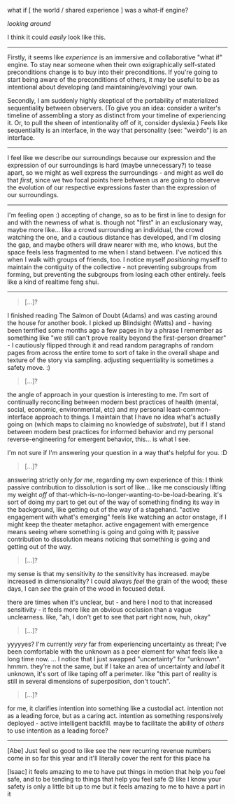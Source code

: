 what if [ the world / shared experience ] was a what-if engine?

*looking around*

I think it could *easily* look like this.

---

Firstly, it seems like *experience* is an immersive and collaborative "what if" engine. To stay near someone when their own exigraphically self-stated preconditions change is to buy into their preconditions. If you're going to start being aware of the preconditions of others, it may be useful to be as intentional about developing (and maintaining/evolving) your own.

Secondly, I am suddenly highly skeptical of the portability of materialized sequentiality between observers. (To give you an idea: consider a writer's timeline of assembling a story as distinct from your timeline of experiencing it. Or, to pull the sheen of intentionality off of it, consider dyslexia.) Feels like sequentiality is an interface, in the way that personality (see: "weirdo") is an interface.

---

I feel like we describe our surroundings because our expression and the expression of our surroundings is hard (maybe unnecessary?) to tease apart, so we might as well express the surroundings - and might as well do that *first*, since we two focal points here between us are going to observe the evolution of our respective expressions faster than the expression of our surroundings.

---

I'm feeling open :) accepting of change, so as to be first in line to design for and with the newness of what is. though not "first" in an exclusionary way, maybe more like... like a crowd surrounding an individual, the crowd watching the one, and a cautious distance has developed, and I'm closing the gap, and maybe others will draw nearer with me, who knows, but the space feels less fragmented to me when I stand between. I've noticed this when I walk with groups of friends, too. I notice myself *positioning* myself to maintain the contiguity of the collective - not preventing subgroups from forming, but preventing the subgroups from losing each other entirely. feels like a kind of realtime feng shui.

---

> [...]?

I finished reading The Salmon of Doubt (Adams) and was casting around the house for another book. I picked up Blindsight (Watts) and - having been terrified some months ago a few pages in by a phrase I remember as something like "we still can't prove reality beyond the first-person dreamer" - I cautiously flipped through it and read random paragraphs of random pages from across the entire tome to sort of take in the overall shape and texture of the story via sampling. adjusting sequentiality is sometimes a safety move. :)

> [...]?

the angle of approach in your question is interesting to me. I'm sort of continually reconciling between modern best practices of health (mental, social, economic, environmental, etc) and my personal least-common-interface approach to things. I maintain that I have no idea what's actually going on (which maps to claiming no knowledge of *substrate*), but if I stand between modern best practices for informed behavior and my personal reverse-engineering for emergent behavior, this... is what I see.

I'm not sure if I'm answering your question in a way that's helpful for you. :D

> [...]?

answering strictly only *for me*, regarding my own experience of this: I think passive contribution to dissolution is sort of like... like me consciously lifting my weight *off* of that-which-is-no-longer-wanting-to-be-load-bearing. it's sort of doing my part to get out of the way of something finding its way in the background, like getting out of the way of a stagehand. "active engagement with what's emerging" feels like watching an actor onstage, if I might keep the theater metaphor. active engagement with emergence means seeing where something is going and going with it; passive contribution to dissolution means noticing that something *is* going and getting out of the way.

> [...]?

my sense is that my sensitivity *to* the sensitivity has increased. maybe increased in dimensionality? I could always *feel* the grain of the wood; these days, I can *see* the grain of the wood in focused detail.

there are times when it's unclear, but - and here I nod to that increased sensitivity - it feels more like an obvious occlusion than a vague unclearness. like, "ah, I don't get to see that part right now, huh, okay"

> [...]?

yyyyyes? I'm currently *very* far from experiencing uncertainty as threat; I've been comfortable with the unknown as a peer element for what feels like a long time now. ... I notice that I just swapped "uncertainty" for "unknown". hmmm. they're not the same, but if I take an area of uncertainty and *label* it unknown, it's sort of like taping off a perimeter. like "this part of reality is still in several dimensions of superposition, don't touch".

> [...]?

for me, it clarifies intention into something like a custodial act. intention not as a leading force, but as a caring act. intention as something responsively deployed - active intelligent backfill. maybe to facilitate the ability of *others* to use intention as a leading force?

---

[Abe] Just feel so good to like see the new recurring revenue numbers come in so far this year and it'll literally cover the rent for this place ha

[Isaac] it feels amazing to me to have put things in motion that help you feel safe, and to be tending to things that help you feel safe 😊 like I know your safety is only a little bit up to me but it feels amazing to me to have a part in it
